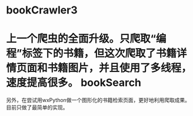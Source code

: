 bookCrawler3
============
上一个爬虫的全面升级。只爬取“编程”标签下的书籍，但这次爬取了书籍详情页面和书籍图片，并且使用了多线程，速度提高很多。
bookSearch
==========
另外，在尝试用wxPython做一个图形化的书籍检索页面，更好地利用爬取成果。目前只做了最简单的实现。
